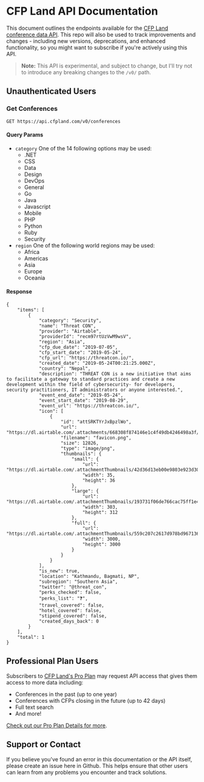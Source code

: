 # CFP Land API Documentation

This document outlines the endpoints available for the [CFP Land conference data API](https://www.cfpland.com/). This repo will also be used to track improvements and changes - including new versions, deprecations, and enhanced functionality, so you might want to subscribe if you're actively using this API.

> **Note:** This API is experimental, and subject to change, but I'll try not to introduce any breaking changes to the `/v0/` path.

## Unauthenticated Users

### Get Conferences

```
GET https://api.cfpland.com/v0/conferences
```

#### Query Params
- `category` One of the 14 following options may be used:
  - .NET
  - CSS
  - Data
  - Design
  - DevOps
  - General
  - Go
  - Java
  - Javascript
  - Mobile
  - PHP
  - Python
  - Ruby
  - Security
- `region` One of the following world regions may be used:
  - Africa
  - Americas
  - Asia
  - Europe
  - Oceania

#### Response

```
{
    "items": [
        {
            "category": "Security",
            "name": "Threat CON",
            "provider": "Airtable",
            "providerId": "recm97rtUzVwM9wsV",
            "region": "Asia",
            "cfp_due_date": "2019-07-05",
            "cfp_start_date": "2019-05-24",
            "cfp_url": "https://threatcon.io/",
            "created_date": "2019-05-24T00:21:25.000Z",
            "country": "Nepal",
            "description": "THREAT CON is a new initiative that aims to facilitate a gateway to standard practices and create a new development within the field of cybersecurity- for developers, security practitioners, IT administrators or anyone interested.",
            "event_end_date": "2019-05-24",
            "event_start_date": "2019-08-29",
            "event_url": "https://threatcon.io/",
            "icon": [
                {
                    "id": "attSRKTYrJxBpzlWo",
                    "url": "https://dl.airtable.com/.attachments/668308f874146e1c4f49db4246498a3f/10ebc5a8/favicon.png",
                    "filename": "favicon.png",
                    "size": 12826,
                    "type": "image/png",
                    "thumbnails": {
                        "small": {
                            "url": "https://dl.airtable.com/.attachmentThumbnails/42d36d13eb00e9803e923d3063ed053f/f7e763e0",
                            "width": 35,
                            "height": 36
                        },
                        "large": {
                            "url": "https://dl.airtable.com/.attachmentThumbnails/193731f06de766cac75ff1e4ff59e57e/c2b6bf4c",
                            "width": 303,
                            "height": 312
                        },
                        "full": {
                            "url": "https://dl.airtable.com/.attachmentThumbnails/559c207c2617d978bd9671369462c9e7/2a6f2a18",
                            "width": 3000,
                            "height": 3000
                        }
                    }
                }
            ],
            "is_new": true,
            "location": "Kathmandu, Bagmati, NP",
            "subregion": "Southern Asia",
            "twitter": "@threat_con",
            "perks_checked": false,
            "perks_list": "❓",
            "travel_covered": false,
            "hotel_covered": false,
            "stipend_covered": false,
            "created_days_back": 0
        }
    ],
    "total": 1
}
```

## Professional Plan Users

Subscribers to [CFP Land's Pro Plan](https://pro.cfpland.com/) may request API access that gives them access to more data including:

- Conferences in the past (up to one year)
- Conferences with CFPs closing in the future (up to 42 days)
- Full text search
- And more!

[Check out our Pro Plan Details for more](https://pro.cfpland.com/).

## Support or Contact

If you believe you've found an error in this documentation or the API itself, please create an issue here in Github. This helps ensure that other users can learn from any problems you encounter and track solutions.
